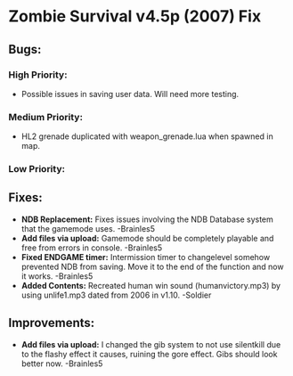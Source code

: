 # Zombie Survival v4.5p (2007) Fix
## Bugs:
### High Priority:
- Possible issues in saving user data. Will need more testing.
### Medium Priority:
- HL2 grenade duplicated with weapon_grenade.lua when spawned in map.
### Low Priority:
## Fixes:
- **NDB Replacement:** Fixes issues involving the NDB Database system that the gamemode uses. -Brainles5
- **Add files via upload:** Gamemode should be completely playable and free from errors in console. -Brainles5
- **Fixed ENDGAME timer:** Intermission timer to changelevel somehow prevented NDB from saving. Move it to the end of the function and now it works. -Brainles5
- **Added Contents:** Recreated human win sound (humanvictory.mp3) by using unlife1.mp3 dated from 2006 in v1.10. -Soldier
## Improvements:
- **Add files via upload:** I changed the gib system to not use silentkill due to the flashy effect it causes, ruining the gore effect. Gibs should look better now. -Brainles5
